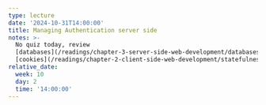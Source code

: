 ```yaml
---
type: lecture
date: '2024-10-31T14:00:00'
title: Managing Authentication server side
notes: >-
  No quiz today, review
  [databases](/readings/chapter-3-server-side-web-development/databases/) and
  [cookies](/readings/chapter-2-client-side-web-development/statefulness-1-cookies/)
relative_date:
  week: 10
  day: 2
  time: '14:00:00'
---
```

